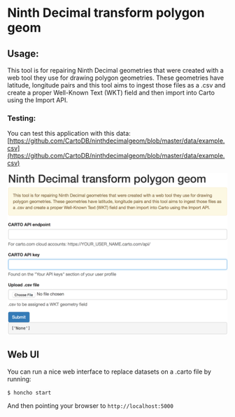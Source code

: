 # Ninth Decimal transform polygon geom

## Usage:

This tool is for repairing Ninth Decimal geometries that were created with a web tool they use for drawing polygon geometries. These geometries have latitude, longitude pairs and this tool aims to ingest those files as a .csv and create a proper Well-Known Text (WKT) field and then import into Carto using the Import API. 

### Testing:
You can test this application with this data: [https://github.com/CartoDB/ninthdecimalgeom/blob/master/data/example.csv](https://github.com/CartoDB/ninthdecimalgeom/blob/master/data/example.csv)

![img/screenshot.png](img/screenshot.png)


<!--Assuming there is a .carto file called `my_carto_file.carto` that came as the result of exporting a visualization with (at least) one layer that came from dataset `customers` and another layer that came from a `providers` dataset, you can replace those datasets with `customers_new` and `providers_new` as follows:

```python
from dotcarto import DotCartoFile

carto_file = DotCartoFile("my_carto_file.carto", "https://my_carto_account.carto.com/api/", "my_api_key")

carto_file.replace_dataset("customers", "customers_new")
carto_file.replace_dataset("providers", "providers_new")

carto_file.get_new("my_new_carto_file.carto")
```

The `DotCarto` object can also be initialized with a file-like object.

If no file name is passed to the `get_new` method, a `StringIO` object will be returned, instead of an actual file being created.-->

<!--## Caveats

* `customers_new` and `providers_new` must be existing datasets on the CARTO account at the time of generating the new .carto file
* `customers_new` and `providers_new` must have the same structure as `customers` and `providers`, otherwise the visualization will not render.
* When the new .carto file is uploaded, if `customers_new` and `providers_new` exist on the target CARTO account, they will be respected; if not, they will be created alongside with the visualization.-->

## Web UI

You can run a nice web interface to replace datasets on a .carto file by running:

```
$ honcho start
```

And then pointing your browser to `http://localhost:5000`
